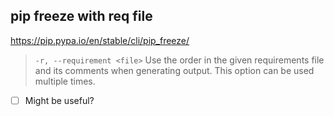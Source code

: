 ## pip freeze with req file
https://pip.pypa.io/en/stable/cli/pip_freeze/
>`-r, --requirement <file>`
>Use the order in the given requirements file and its comments when generating output. This option can be used multiple times.
- [ ] Might be useful?
